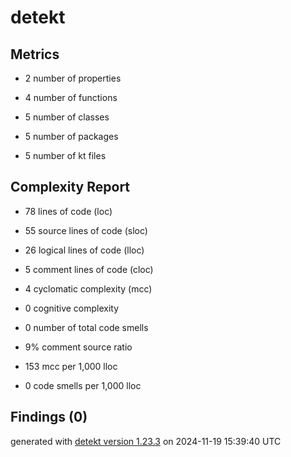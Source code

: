 # detekt

## Metrics

* 2 number of properties

* 4 number of functions

* 5 number of classes

* 5 number of packages

* 5 number of kt files

## Complexity Report

* 78 lines of code (loc)

* 55 source lines of code (sloc)

* 26 logical lines of code (lloc)

* 5 comment lines of code (cloc)

* 4 cyclomatic complexity (mcc)

* 0 cognitive complexity

* 0 number of total code smells

* 9% comment source ratio

* 153 mcc per 1,000 lloc

* 0 code smells per 1,000 lloc

## Findings (0)

generated with [detekt version 1.23.3](https://detekt.dev/) on 2024-11-19 15:39:40 UTC
